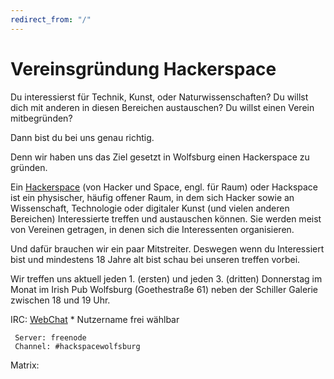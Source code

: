 ```yaml
---
redirect_from: "/"
---
```


# Vereinsgründung Hackerspace
   

Du interessierst für Technik, Kunst, oder Naturwissenschaften?
Du willst dich mit anderen in diesen Bereichen austauschen? 
Du willst einen Verein mitbegründen?

Dann bist du bei uns genau richtig.

Denn wir haben uns das Ziel gesetzt in Wolfsburg einen Hackerspace zu gründen.

Ein [Hackerspace](https://de.wikipedia.org/wiki/Hackerspace) (von Hacker und Space, engl. für Raum) oder Hackspace ist ein physischer, häufig offener Raum, in dem sich Hacker sowie an Wissenschaft, Technologie oder digitaler Kunst (und vielen anderen Bereichen) Interessierte treffen und austauschen können. Sie werden meist von Vereinen getragen, in denen sich die Interessenten organisieren.



Und dafür brauchen wir ein paar Mitstreiter.
Deswegen wenn du Interessiert bist und mindestens 18 Jahre alt bist schau bei unseren treffen vorbei.

Wir treffen uns aktuell jeden 1. (ersten) und jeden 3. (dritten) Donnerstag im Monat im Irish Pub Wolfsburg (Goethestraße 61) neben der Schiller Galerie zwischen 18 und 19 Uhr.

IRC: [WebChat](https://kiwiirc.com/nextclient/irc.freenode.net/#hackspacewolfsburg) 
     * Nutzername frei wählbar
     
     Server: freenode
     Channel: #hackspacewolfsburg

Matrix: 
